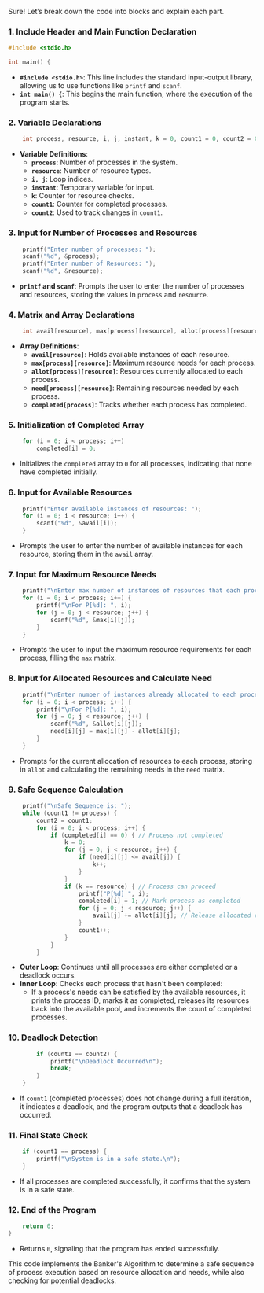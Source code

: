 Sure! Let’s break down the code into blocks and explain each part.

### 1. Include Header and Main Function Declaration
```c
#include <stdio.h>

int main() {
```
- **`#include <stdio.h>`**: This line includes the standard input-output library, allowing us to use functions like `printf` and `scanf`.
- **`int main() {`**: This begins the main function, where the execution of the program starts.

### 2. Variable Declarations
```c
    int process, resource, i, j, instant, k = 0, count1 = 0, count2 = 0;
```
- **Variable Definitions**:
  - **`process`**: Number of processes in the system.
  - **`resource`**: Number of resource types.
  - **`i, j`**: Loop indices.
  - **`instant`**: Temporary variable for input.
  - **`k`**: Counter for resource checks.
  - **`count1`**: Counter for completed processes.
  - **`count2`**: Used to track changes in `count1`.

### 3. Input for Number of Processes and Resources
```c
    printf("Enter number of processes: ");
    scanf("%d", &process);
    printf("Enter number of Resources: ");
    scanf("%d", &resource);
```
- **`printf` and `scanf`**: Prompts the user to enter the number of processes and resources, storing the values in `process` and `resource`.

### 4. Matrix and Array Declarations
```c
    int avail[resource], max[process][resource], allot[process][resource], need[process][resource], completed[process];
```
- **Array Definitions**:
  - **`avail[resource]`**: Holds available instances of each resource.
  - **`max[process][resource]`**: Maximum resource needs for each process.
  - **`allot[process][resource]`**: Resources currently allocated to each process.
  - **`need[process][resource]`**: Remaining resources needed by each process.
  - **`completed[process]`**: Tracks whether each process has completed.

### 5. Initialization of Completed Array
```c
    for (i = 0; i < process; i++)
        completed[i] = 0;
```
- Initializes the `completed` array to `0` for all processes, indicating that none have completed initially.

### 6. Input for Available Resources
```c
    printf("Enter available instances of resources: ");
    for (i = 0; i < resource; i++) {
        scanf("%d", &avail[i]);
    }
```
- Prompts the user to enter the number of available instances for each resource, storing them in the `avail` array.

### 7. Input for Maximum Resource Needs
```c
    printf("\nEnter max number of instances of resources that each process needs: ");
    for (i = 0; i < process; i++) {
        printf("\nFor P[%d]: ", i);
        for (j = 0; j < resource; j++) {
            scanf("%d", &max[i][j]);
        }
    }
```
- Prompts the user to input the maximum resource requirements for each process, filling the `max` matrix.

### 8. Input for Allocated Resources and Calculate Need
```c
    printf("\nEnter number of instances already allocated to each process: ");
    for (i = 0; i < process; i++) {
        printf("\nFor P[%d]: ", i);
        for (j = 0; j < resource; j++) {
            scanf("%d", &allot[i][j]);
            need[i][j] = max[i][j] - allot[i][j];
        }
    }
```
- Prompts for the current allocation of resources to each process, storing in `allot` and calculating the remaining needs in the `need` matrix.

### 9. Safe Sequence Calculation
```c
    printf("\nSafe Sequence is: ");
    while (count1 != process) {
        count2 = count1;
        for (i = 0; i < process; i++) {
            if (completed[i] == 0) { // Process not completed
                k = 0;
                for (j = 0; j < resource; j++) {
                    if (need[i][j] <= avail[j]) {
                        k++;
                    }
                }
                if (k == resource) { // Process can proceed
                    printf("P[%d] ", i);
                    completed[i] = 1; // Mark process as completed
                    for (j = 0; j < resource; j++) {
                        avail[j] += allot[i][j]; // Release allocated resources
                    }
                    count1++;
                }
            }
        }
```
- **Outer Loop**: Continues until all processes are either completed or a deadlock occurs.
- **Inner Loop**: Checks each process that hasn't been completed:
  - If a process's needs can be satisfied by the available resources, it prints the process ID, marks it as completed, releases its resources back into the available pool, and increments the count of completed processes.

### 10. Deadlock Detection
```c
        if (count1 == count2) {
            printf("\nDeadlock Occurred\n");
            break;
        }
    }
```
- If `count1` (completed processes) does not change during a full iteration, it indicates a deadlock, and the program outputs that a deadlock has occurred.

### 11. Final State Check
```c
    if (count1 == process) {
        printf("\nSystem is in a safe state.\n");
    }
```
- If all processes are completed successfully, it confirms that the system is in a safe state.

### 12. End of the Program
```c
    return 0;
}
```
- Returns `0`, signaling that the program has ended successfully.

This code implements the Banker's Algorithm to determine a safe sequence of process execution based on resource allocation and needs, while also checking for potential deadlocks.